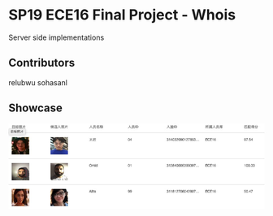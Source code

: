 # SP19 ECE16 Final Project - Whois
Server side implementations

## Contributors
relubwu
sohasanl

## Showcase
![0](gallery/0.jpg)
